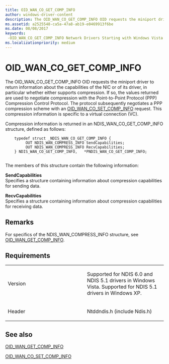 ```yaml
---
title: OID_WAN_CO_GET_COMP_INFO
author: windows-driver-content
description: The OID_WAN_CO_GET_COMP_INFO OID requests the miniport driver to return information about the capabilities of the NIC or of its driver, in particular whether either supports compression.
ms.assetid: a2525548-ca5a-47a8-ab19-e0469913f6be
ms.date: 08/08/2017
keywords: 
 -OID_WAN_CO_GET_COMP_INFO Network Drivers Starting with Windows Vista
ms.localizationpriority: medium
---
```


# OID\_WAN\_CO\_GET\_COMP\_INFO


The OID\_WAN\_CO\_GET\_COMP\_INFO OID requests the miniport driver to return information about the capabilities of the NIC or of its driver, in particular whether either supports compression. If so, the values returned are used to negotiate compression with the Point-to-Point Protocol (PPP) Compression Control Protocol. The protocol subsequently negotiates a PPP compression scheme with an [OID\_WAN\_CO\_SET\_COMP\_INFO](oid-wan-co-set-comp-info.md) request. This compression information is specific to a virtual connection (VC).

Compression information is returned in an NDIS\_WAN\_CO\_GET\_COMP\_INFO structure, defined as follows:

```ManagedCPlusPlus
    typedef struct _NDIS_WAN_CO_GET_COMP_INFO {
         OUT NDIS_WAN_COMPRESS_INFO SendCapabilities;
         OUT NDIS_WAN_COMPRESS_INFO RecvCapabilities;
    } NDIS_WAN_CO_GET_COMP_INFO,   *PNDIS_WAN_CO_GET_COMP_INFO;
  
```




The members of this structure contain the following information:

<a href="" id="sendcapabilities"></a>**SendCapabilities**  
Specifies a structure containing information about compression capabilities for sending data.

<a href="" id="recvcapabilities"></a>**RecvCapabilities**  
Specifies a structure containing information about compression capabilities for receiving data.

Remarks
-------

For specifics of the NDIS\_WAN\_COMPRESS\_INFO structure, see [OID\_WAN\_GET\_COMP\_INFO](https://msdn.microsoft.com/library/windows/hardware/ff561202).

Requirements
------------

<table>
<colgroup>
<col width="50%" />
<col width="50%" />
</colgroup>
<tbody>
<tr class="odd">
<td><p>Version</p></td>
<td><p>Supported for NDIS 6.0 and NDIS 5.1 drivers in Windows Vista. Supported for NDIS 5.1 drivers in Windows XP.</p></td>
</tr>
<tr class="even">
<td><p>Header</p></td>
<td>Ntddndis.h (include Ndis.h)</td>
</tr>
</tbody>
</table>

## See also


[OID\_WAN\_GET\_COMP\_INFO](https://msdn.microsoft.com/library/windows/hardware/ff561202)

[OID\_WAN\_CO\_SET\_COMP\_INFO](oid-wan-co-set-comp-info.md)

 

 




